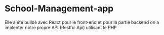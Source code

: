 # School-Management-app 

Elle a été  buildé avec React pour le front-end et pour la partie backend on a implenter notre propre API (Restful Api) utilisant le PHP


